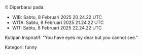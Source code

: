 ⏰ Diperbarui pada:
- WIB: Sabtu, 8 Februari 2025 20.24.22 UTC
- WITA: Sabtu, 8 Februari 2025 21.24.22 UTC
- WIT: Sabtu, 8 Februari 2025 22.24.22 UTC

Kutipan Inspiratif:
"You have eyes my dear but you cannot see."


Kategori: funny

